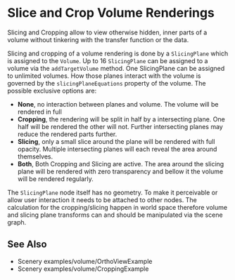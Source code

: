 # Slice and Crop Volume Renderings

Slicing and Cropping allow to view otherwise hidden, inner parts of a volume without tinkering with the transfer function or the data.

Slicing and cropping of a volume rendering is done by a `SlicingPlane` which is assigned to the `Volume`. Up to 16 `SlicingPlane` can be assigned to a volume via the `addTargetVolume` method. One SlicingPlane can be assigned to unlimited volumes. How those planes interact with the volume is governed by the `slicingPlaneEquations` property of the volume. The possible exclusive options are:

* **None**, no interaction between planes and volume. The volume will be rendered in full
* **Cropping**, the rendering will be split in half by a intersecting plane. One half will be rendered the other will not. Further intersecting planes may reduce the rendered parts further.
* **Slicing**, only a small slice around the plane will be rendered with full opacity. Multiple intersecting planes will each reveal the area around themselves.  
* **Both**, Both Cropping and Slicing are active. The area around the slicing plane will be rendered with zero transparency and bellow it the volume will be rendered regularly.

The `SlicingPlane` node itself has no geometry. To make it perceivable or allow user interaction it needs to be attached to other nodes. The calculation for the cropping/slicing happen in world space therefore volume and slicing plane transforms can and should be manipulated via the scene graph.

## See Also

* Scenery examples/volume/OrthoViewExample
* Scenery examples/volume/CroppingExample 


